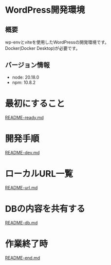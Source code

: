 # WordPress開発環境
## 概要
wp-envとviteを使用したWordPressの開発環境です。  
Docker(Docker Desktop)が必要です。

## バージョン情報
- node: 20.18.0  
- npm: 10.8.2

# 最初にすること
[README-ready.md](readme/README-ready.md)

# 開発手順
[README-dev.md](readme/README-dev.md)

# ローカルURL一覧
[README-url.md](readme/README-url.md)

# DBの内容を共有する
[README-db.md](readme/README-db.md)

# 作業終了時
[README-end.md](readme/README-end.md)
